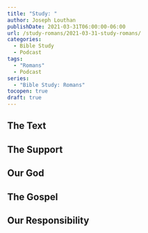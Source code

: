 ```yaml
---
title: "Study: "
author: Joseph Louthan
publishDate: 2021-03-31T06:00:00-06:00
url: /study-romans/2021-03-31-study-romans/
categories:
  - Bible Study
  - Podcast
tags:
  - "Romans"
  - Podcast
series:
  - "Bible Study: Romans"
tocopen: true
draft: true
---
```

## The Text

## The Support

## Our God

## The Gospel

## Our Responsibility

